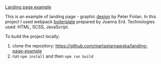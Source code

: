 [Landing page example](https://martastarnawska.github.io/landing-page-example/)

This is an example of landing page - graphic [design](https://tympanus.net/codrops/2015/09/16/freebie-land-io-ui-kit-landing-page-design-sketch/) by Peter Finlan.
In this project I used webpack [boilerplate](https://github.com/joannaerd/webpack-boilerplate) prepared by Joanna Erd. 
Technologies used: HTML, SCSS, JavaScript.

To build the project locally:
1) clone the repository: https://github.com/martastarnawska/landing-page-example
2) run `npm install` and then `npm run build`
